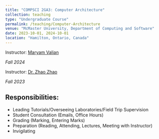 ```yaml
---
title: "COMPSCI 2GA3: Computer Architecture"
collection: teaching
type: "Undergraduate Course"
permalink: /teaching/Computer-Architecture
venue: "McMaster University, Department of Computing and Software"
date: 2023-10-01, 2024-10-01
location: "Hamilton, Ontario, Canada"
---
```

    

Instructor: [Maryam Valian](https://www.linkedin.com/in/maryam-valian-03320b21a/)

*Fall 2024*

Instructor: [Dr. Zhao Zhao](https://www.linkedin.com/in/hermitz/?originalSubdomain=ca)

*Fall 2023*

## Responsibilities:
- Leading Tutorials/Overseeing Laboratories/Field Trip Supervision
- Student Consultation (Emails, Office Hours)
- Grading (Marking, Entering Marks)
- Preparation (Reading, Attending, Lectures, Meeting with Instructor)
- Invigilating